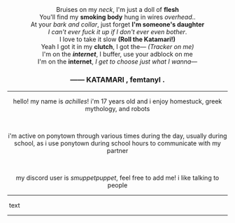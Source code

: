 <center>
  Bruises on my <i>neck</i>, I'm just a doll of <b>flesh</b>
  <br>
  You'll find my <b>smoking body</b> hung in wires <i>overhead</i>..
  <br>
  At your <i>bark and collar</i>, just forget <b>I'm someone's daughter</b>
  <br>
  <i>I can't ever fuck it up if I don't ever even bother</i>.
  <br>
  I love to take it slow <b>(Roll the Katamari!)</b>
  <br>
  Yeah I got it in my <b>clutch</b>, I got the— <i>(Tracker on me)</i>
  <br>
  I'm on the <b><i>internet</i></b>, I buffer, use your adblock on me
  <br>
  I'm on the <b>internet</b>, <i>I get to choose just what I wanna—</i>
  <br>
  <h3>—— KATAMARI , femtanyl .</h3>
</center>

- - -

<center>
  <p>hello! my name is <i>achilles</i>! i'm 17 years old and i enjoy homestuck, greek mythology, and robots</p>
  <br>
  <p>i'm active on ponytown through various times during the day, usually during school, as i use ponytown during school hours to communicate with my partner</p>
  <br>
  <p>my discord user is <i>smuppetpuppet</i>, feel free to add me! i like talking to people</p>
</center>

- - -

<img src=""/>
text

- - -
